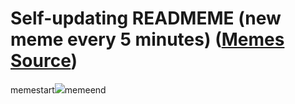 # Self-updating READMEME (new meme every 5 minutes) ([Memes Source](https://bramses.notion.site/a49c1e962b7646879176ac3b327b6533?v=4d1eda54b170483cb03a40f257231764))

memestart![](https://www.notion.so/image/https%3A%2F%2Fs3-us-west-2.amazonaws.com%2Fsecure.notion-static.com%2F2778a866-0d92-4a7f-b195-e6a3ea4c4fc8%2F7A1E14B2-4320-44E6-AD39-387C5B97F772.png?table=block&id=b2c47360-cf63-40e4-8a5d-17ed9f13a449&cache=v2)memeend
